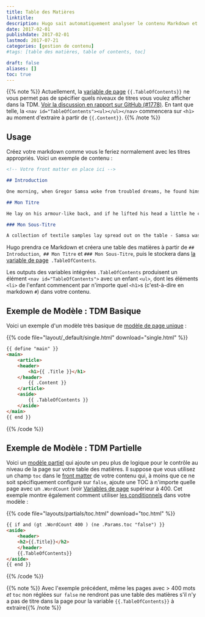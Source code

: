 ```yaml
---
title: Table des Matières
linktitle:
description: Hugo sait automatiquement analyser le contenu Markdown et créer une Table des Matières que vous pouvez utiliser dans vos modèles.
date: 2017-02-01
publishdate: 2017-02-01
lastmod: 2017-07-21
categories: [gestion de contenu]
#tags: [table des matières, table of contents, toc]

draft: false
aliases: []
toc: true
---
```


{{% note %}}
Actuellement, la [variable de page](/variables/page/) `{{.TableOfContents}}` ne vous permet pas de spécifier quels niveaux de titres vous voulez afficher dans la TDM. [Voir la discussion en rapport sur GitHub (#1778)](https://github.com/gohugoio/hugo/issues/1778). En tant que telle, la `<nav id="TableOfContents"><ul></ul></nav>` commencera sur `<h1>` au moment d'extraire à partir de `{{.Content}}`.
{{% /note %}}

## Usage

Créez votre markdown comme vous le feriez normalement avec les titres appropriés. Voici un exemple de contenu :


```md
<!-- Votre front matter en place ici -->

## Introduction

One morning, when Gregor Samsa woke from troubled dreams, he found himself transformed in his bed into a horrible vermin.

## Mon Titre

He lay on his armour-like back, and if he lifted his head a little he could see his brown belly, slightly domed and divided by arches into stiff sections. The bedding was hardly able to cover it and seemed ready to slide off any moment.

### Mon Sous-Titre

A collection of textile samples lay spread out on the table - Samsa was a travelling salesman - and above it there hung a picture that he had recently cut out of an illustrated magazine and housed in a nice, gilded frame. It showed a lady fitted out with a fur hat and fur boa who sat upright, raising a heavy fur muff that covered the whole of her lower arm towards the viewer. Gregor then turned to look out the window at the dull weather. Drops
```

Hugo prendra ce Markdown et créera une table des matières à partir de `## Introduction`,` ## Mon Titre` et `### Mon Sous-Titre`, puis le stockera dans [la variable de page](/variables/page/)` .TableOfContents`.

Les outputs des variables intégrées `.TableOfContents` produisent un élément `<nav id="TableOfContents">` avec un enfant `<ul>`, dont les éléments `<li>` de l'enfant commencent par n'importe quel `<h1>`s (c'est-à-dire en markdown `#`) dans votre contenu.

## Exemple de Modèle : TDM Basique

Voici un exemple d'un modèle très basique de [modèle de page unique][single page template] :

{{% code file="layout/_default/single.html" download="single.html" %}}
```html
{{ define "main" }}
<main>
    <article>
    <header>
        <h1>{{ .Title }}</h1>
    </header>
        {{ .Content }}
    </article>
    <aside>
        {{ .TableOfContents }}
    </aside>
</main>
{{ end }}
```
{{% /code %}}

## Exemple de Modèle : TDM Partielle

Voici un [modèle partiel][partiels] qui ajoute un peu plus de logique pour le contrôle au niveau de la page sur votre table des matières. Il suppose que vous utilisez un champ `toc` dans le [front matter][] de votre contenu qui, à moins que ce ne soit  spécifiquement configuré sur `false`, ajoute une TOC à n'importe quelle page avec un `.WordCount` (voir [Variables de page](variables/page/) supérieur à 400. Cet exemple montre également comment utiliser [les conditionnels][conditionals] dans votre modèle :

{{% code file="layouts/partials/toc.html" download="toc.html" %}}
```html
{{ if and (gt .WordCount 400 ) (ne .Params.toc "false") }}
<aside>
    <header>
    <h2>{{.Title}}</h2>
    </header>
    {{.TableOfContents}}
</aside>
{{ end }}
```
{{% /code %}}

{{% note %}}
Avec l'exemple précédent, même les pages avec > 400 mots *et* `toc` non réglées sur` false` ne rendront pas une table des matières s'il n'y a pas de titre dans la page pour la variable `{{.TableOfContents}}` à extraire{{% /note %}}

[conditionals]: /templates/introduction/#conditionnels
[front matter]: /gestion-contenu/table-des-matieres/
[partiels]: /templates/partiels/
[single page template]: /templates/single-page-templates/

